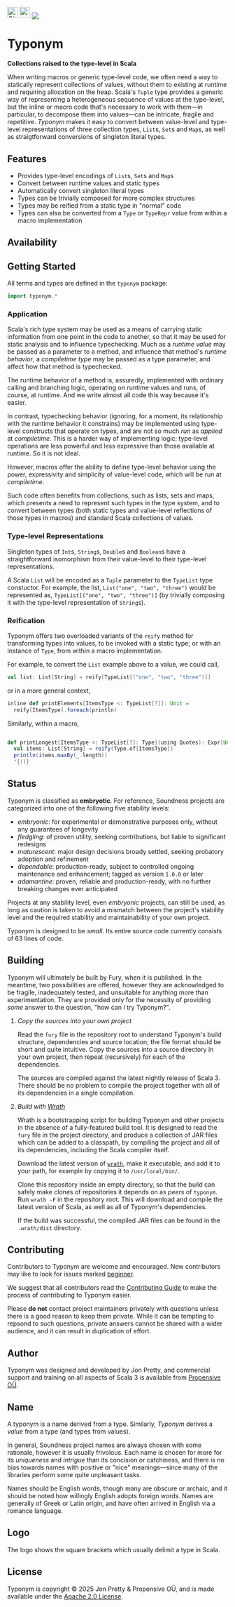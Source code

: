 [<img alt="GitHub Workflow" src="https://img.shields.io/github/actions/workflow/status/propensive/typonym/main.yml?style=for-the-badge" height="24">](https://github.com/propensive/typonym/actions)
[<img src="https://img.shields.io/discord/633198088311537684?color=8899f7&label=DISCORD&style=for-the-badge" height="24">](https://discord.com/invite/MBUrkTgMnA)
<img src="/doc/images/github.png" valign="middle">

# Typonym

__Collections raised to the type-level in Scala__

When writing macros or generic type-level code, we often need a way to
statically represent collections of values, without them to existing at runtime
and requiring allocation on the heap. Scala's `Tuple` type provides a generic
way of representing a heterogeneous sequence of values at the type-level, but
the inline or macro code that's necessary to work with them—in particular, to
decompose them into values—can be intricate, fragile and repetitive. _Typonym_
makes it easy to convert between value-level and type-level representations of
three collection types, `List`s, `Set`s and `Map`s, as well as straigtforward
conversions of singleton literal types.

## Features

- Provides type-level encodings of `List`s, `Set`s and `Map`s
- Convert between runtime values and static types
- Automatically convert singleton literal types
- Types can be trivially composed for more complex structures
- Types may be reified from a static type in "normal" code
- Types can also be converted from a `Type` or `TypeRepr` value from within a
  macro implementation


## Availability






## Getting Started

All terms and types are defined in the `typonym` package:
```scala
import typonym.*
```

### Application

Scala's rich type system may be used as a means of carrying static information
from one point in the code to another, so that it may be used for static
analysis and to influence typechecking. Much as a _runtime value_ may be passed
as a parameter to a method, and influence that method's _runtime behavior_, a
_compiletime type_ may be passed as a type parameter, and affect how that
method is typechecked.

The runtime behavior of a method is, assuredly, implemented with ordinary
calling and branching logic, operating on runtime values and runs, of course,
at runtime. And we write almost all code this way because it's easier.

In contrast, typechecking behavior (ignoring, for a moment, its relationship
with the runtime behavior it constrains) may be implemented using type-level
constructs that operate on types, and are not so much _run_ as _applied_ at
_compiletime_. This is a harder way of implementing logic: type-level
operations are less powerful and less expressive than those available at
runtime. So it is not ideal.

However, macros offer the ability to define type-level behavior using the
power, expressivity and simplicity of value-level code, which will be _run_ at
_compiletime_.

Such code often benefits from collections, such as lists, sets and maps, which
presents a need to represent such types in the type system, and to convert
between types (both static types and value-level reflections of those types in
macros) and standard Scala collections of values.

### Type-level Representations

Singleton types of `Int`s, `String`s, `Double`s and `Boolean`s have a
straightforward isomorphism from their value-level to their type-level
representations.

A Scala `List` will be encoded as a `Tuple` parameter to the `TypeList` type
constuctor. For example, the list, `List("one", "two", "three")` would be
represented as, `TypeList[("one", "two", "three")]` (by trivially composing it
with the type-level representation of `String`s).

### Reification

Typonym offers two overloaded variants of the `reify` method for transforming
types into values, to be invoked with a static type; or with an instance of
`Type`, from within a macro implementation.

For example, to convert the `List` example above to a value, we could call,
```scala
val list: List[String] = reify[TypeList[("one", "two", "three")]]
```
or in a more general context,
```scala
inline def printElements[ItemsType <: TypeList[?]]: Unit =
  reify[ItemsType].foreach(println)
```

Similarly, within a macro, 
```scala

def printLongest[ItemsType <: TypeList[?]: Type](using Quotes): Expr[Unit] =
  val items: List[String] = reify(Type.of[ItemsType])
  println(items.maxBy(_.length))
  '{()}
```


## Status

Typonym is classified as __embryotic__. For reference, Soundness projects are
categorized into one of the following five stability levels:

- _embryonic_: for experimental or demonstrative purposes only, without any guarantees of longevity
- _fledgling_: of proven utility, seeking contributions, but liable to significant redesigns
- _maturescent_: major design decisions broady settled, seeking probatory adoption and refinement
- _dependable_: production-ready, subject to controlled ongoing maintenance and enhancement; tagged as version `1.0.0` or later
- _adamantine_: proven, reliable and production-ready, with no further breaking changes ever anticipated

Projects at any stability level, even _embryonic_ projects, can still be used,
as long as caution is taken to avoid a mismatch between the project's stability
level and the required stability and maintainability of your own project.

Typonym is designed to be _small_. Its entire source code currently consists
of 63 lines of code.

## Building

Typonym will ultimately be built by Fury, when it is published. In the
meantime, two possibilities are offered, however they are acknowledged to be
fragile, inadequately tested, and unsuitable for anything more than
experimentation. They are provided only for the necessity of providing _some_
answer to the question, "how can I try Typonym?".

1. *Copy the sources into your own project*
   
   Read the `fury` file in the repository root to understand Typonym's build
   structure, dependencies and source location; the file format should be short
   and quite intuitive. Copy the sources into a source directory in your own
   project, then repeat (recursively) for each of the dependencies.

   The sources are compiled against the latest nightly release of Scala 3.
   There should be no problem to compile the project together with all of its
   dependencies in a single compilation.

2. *Build with [Wrath](https://github.com/propensive/wrath/)*

   Wrath is a bootstrapping script for building Typonym and other projects in
   the absence of a fully-featured build tool. It is designed to read the `fury`
   file in the project directory, and produce a collection of JAR files which can
   be added to a classpath, by compiling the project and all of its dependencies,
   including the Scala compiler itself.
   
   Download the latest version of
   [`wrath`](https://github.com/propensive/wrath/releases/latest), make it
   executable, and add it to your path, for example by copying it to
   `/usr/local/bin/`.

   Clone this repository inside an empty directory, so that the build can
   safely make clones of repositories it depends on as _peers_ of `typonym`.
   Run `wrath -F` in the repository root. This will download and compile the
   latest version of Scala, as well as all of Typonym's dependencies.

   If the build was successful, the compiled JAR files can be found in the
   `.wrath/dist` directory.

## Contributing

Contributors to Typonym are welcome and encouraged. New contributors may like
to look for issues marked
[beginner](https://github.com/propensive/typonym/labels/beginner).

We suggest that all contributors read the [Contributing
Guide](/contributing.md) to make the process of contributing to Typonym
easier.

Please __do not__ contact project maintainers privately with questions unless
there is a good reason to keep them private. While it can be tempting to
repsond to such questions, private answers cannot be shared with a wider
audience, and it can result in duplication of effort.

## Author

Typonym was designed and developed by Jon Pretty, and commercial support and
training on all aspects of Scala 3 is available from [Propensive
O&Uuml;](https://propensive.com/).



## Name

A typonym is a name derived from a type. Similarly, _Typonym_ derives a _value_
from a type (and types from values).

In general, Soundness project names are always chosen with some rationale,
however it is usually frivolous. Each name is chosen for more for its
_uniqueness_ and _intrigue_ than its concision or catchiness, and there is no
bias towards names with positive or "nice" meanings—since many of the libraries
perform some quite unpleasant tasks.

Names should be English words, though many are obscure or archaic, and it
should be noted how willingly English adopts foreign words. Names are generally
of Greek or Latin origin, and have often arrived in English via a romance
language.

## Logo

The logo shows the square brackets which usually delimit a type in Scala.

## License

Typonym is copyright &copy; 2025 Jon Pretty & Propensive O&Uuml;, and
is made available under the [Apache 2.0 License](/license.md).

